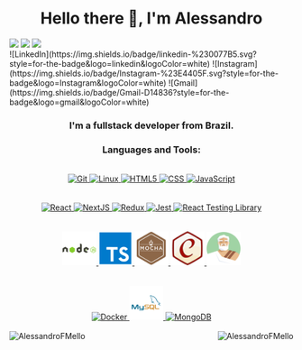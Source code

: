 <h1 align="center">Hello there 👋, I'm Alessandro</h1>
<div> 
  <a href="https://www.linkedin.com/in/alessandro-fuhr-de-mello/" target="_blank"><img src="https://img.shields.io/badge/-LinkedIn-0ba2be?style=for-the-badge&logo=linkedin&logoColor=white" target="_blank"></a>
  <a href="https://www.instagram.com/haveyoueverheardofalefuhr/" target="_blank"><img src="https://img.shields.io/badge/-Instagram-%23E4405F?style=for-the-badge&logo=instagram&logoColor=white" target="_blank"></a>
  <a href = "mailto:ale.95.mello@gmail.com"><img src="https://img.shields.io/badge/-Gmail-%23333?style=for-the-badge&logo=gmail&logoColor=white" target="_blank"></a>
</div>
![LinkedIn](https://img.shields.io/badge/linkedin-%230077B5.svg?style=for-the-badge&logo=linkedin&logoColor=white)
![Instagram](https://img.shields.io/badge/Instagram-%23E4405F.svg?style=for-the-badge&logo=Instagram&logoColor=white)
![Gmail](https://img.shields.io/badge/Gmail-D14836?style=for-the-badge&logo=gmail&logoColor=white)
<h3 align="center">I'm a fullstack developer from Brazil.</h3>

<h3 align="center">Languages and Tools:</h3>
<div style="display: inline_block" align="center"><br>
  <a href="https://git-scm.com/">
    <img alt="Git" src="https://cdn.jsdelivr.net/gh/devicons/devicon/icons/git/git-original.svg" width="60" heigth="60" />
  </a>
  <a href="https://www.linux.org/">
    <img alt="Linux" src="https://cdn.jsdelivr.net/gh/devicons/devicon/icons/linux/linux-original.svg" width="60" heigth="60"/>
  </a>
  <a href="https://developer.mozilla.org/pt-BR/docs/Web/HTML">
    <img alt="HTML5" src="https://cdn.jsdelivr.net/gh/devicons/devicon/icons/html5/html5-plain-wordmark.svg" width="60" heigth="60" />
  </a>
  <a href="https://developer.mozilla.org/pt-BR/docs/Web/CSS">
    <img alt="CSS" src="https://cdn.jsdelivr.net/gh/devicons/devicon/icons/css3/css3-plain-wordmark.svg" width="60" heigth="60" />
  </a>
  <a href="https://developer.mozilla.org/pt-BR/docs/Web/JavaScript">
    <img alt="JavaScript" src="https://cdn.jsdelivr.net/gh/devicons/devicon/icons/javascript/javascript-plain.svg" width="60" heigth="60"/>
  </a>
</div>
<br />

<div style="display: inline_block" align="center"><br>
  <a href="https://reactjs.org/">
    <img alt="React" src="https://cdn.jsdelivr.net/gh/devicons/devicon/icons/react/react-original.svg" width="60" heigth="60"/>
  </a>
  <a href="https://nextjs.org/">
    <img alt="NextJS" src="https://cdn.jsdelivr.net/gh/devicons/devicon/icons/nextjs/nextjs-original.svg" width="60" heigth="60"/>
  </a>
  <a href="https://redux.js.org/">
    <img alt="Redux" src="https://cdn.jsdelivr.net/gh/devicons/devicon/icons/redux/redux-original.svg" width="60" heigth="60" />
  </a>
  <a href="https://jestjs.io/pt-BR/">
    <img alt="Jest" src="https://cdn.jsdelivr.net/gh/devicons/devicon/icons/jest/jest-plain.svg" width="60" heigth="60" />
  </a>
  <a href="https://testing-library.com/">
    <img alt="React Testing Library" src="https://testing-library.com/img/octopus-128x128.png" width="60" heigth="60" />
  </a>
</div>
<br />

<div style="display: inline_block" align="center"><br>
  <a href="https://nodejs.dev/">
    <img alt="NodeJS" src="https://raw.githubusercontent.com/matheusg18/matheusg18.github.io/main/public/icons/nodejs.png" width="60" heigth="60" />
  </a>
  
  <a href="https://www.typescriptlang.org/">
    <img alt="TypeScript" src="https://raw.githubusercontent.com/matheusg18/matheusg18.github.io/main/public/icons/typescript.png" width="60" heigth="60" />
  </a>
  <a href="https://mochajs.org/">
    <img alt="Mocha" src="https://raw.githubusercontent.com/matheusg18/matheusg18.github.io/main/public/icons/mocha.png" width="60" heigth="60" />
  </a>
  <a href="https://www.chaijs.com/">
    <img alt="Chai" src="https://raw.githubusercontent.com/matheusg18/matheusg18.github.io/main/public/icons/chai.png" width="60" heigth="60" />
  </a>
  <a href="https://sinonjs.org/">
    <img alt="Sinon" src="https://raw.githubusercontent.com/matheusg18/matheusg18.github.io/main/public/icons/sinon.png" width="60" heigth="60" />
  </a>
</div>
<br />

<div style="display: inline_block" align="center"><br>
  <a href="https://www.docker.com/">
    <img alt="Docker" src="https://cdn.jsdelivr.net/gh/devicons/devicon/icons/docker/docker-original.svg" width="60" heigth="60"/>
  </a>
  <a href="https://www.mysql.com/">
    <img alt="MySQL" src="https://raw.githubusercontent.com/matheusg18/matheusg18.github.io/main/public/icons/mysql.png" width="60" heigth="60" />
  </a>
  <a href="https://www.mongodb.com/">
    <img alt="MongoDB" src="https://cdn.jsdelivr.net/gh/devicons/devicon/icons/mongodb/mongodb-original-wordmark.svg" width="60" heigth="60" />
  </a>
</div>
<br />

<div>
  <img align="left" height="160px" src="https://github-readme-stats.vercel.app/api/top-langs?username=AlessandroFMello&show_icons=true&locale=en&langs_count=6&layout=compact&theme=tokyonight" alt="AlessandroFMello" />
</div>

<div>
  &nbsp;<img align="right" height="160px" src="https://github-readme-stats.vercel.app/api?username=AlessandroFMello&show_icons=true&locale=en&theme=tokyonight" alt="AlessandroFMello" />
</div>
